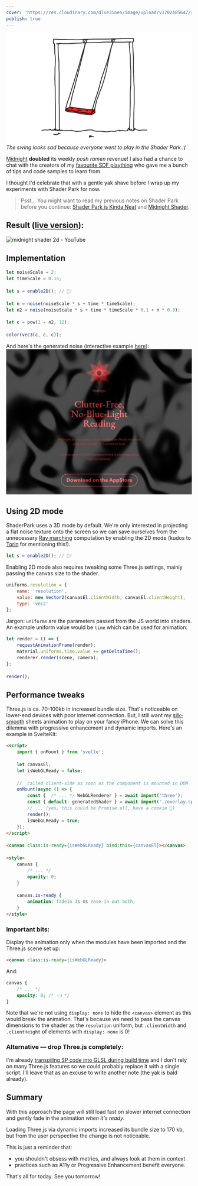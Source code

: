 ```yaml
---
cover: 'https://res.cloudinary.com/dlve3inen/image/upload/v1702485647/social_lvj7rw.png'
publish: true
---
```

![111](midnight-shader-sad-swing.webp)
*The swing looks sad because everyone went to play in the Shader Park :(*

[Midnight](https://midnight.sonnet.io) **doubled** its weekly *posh ramen* revenue! I also had a chance to chat with the creators of my [favourite SDF plaything](https://shaderpark.com) who gave me a bunch of tips and code samples to learn from.

I thought I'd celebrate that with a gentle yak shave before I wrap up my experiments with Shader Park for now.

> Psst... You might want to read my previous notes on Shader Park before you continue: [Shader Park is Kinda Neat](<../Shader Park is Kinda Neat>) and [Midnight Shader](<../Midnight Shader>).

## Result ([live version](https://midnight.sonnet.io)):

![midnight shader 2d - YouTube](https://youtu.be/f84eu8JTjek)


## Implementation

```js
let noiseScale = 2;
let timeScale = 0.15;

let s = enable2D(); // 🐐!

let n = noise(noiseScale * s + time * timeScale);
let n2 = noise(noiseScale * s + time * timeScale * 0.1 + n * 0.8);

let c = pow(1 - n2, 12);

color(vec3(c, c, c));
```

And here's the generated noise (interactive example [here](https://night-reader-site-ibon38gj1-sonnet.vercel.app)):
![1228](midnight-shader-2-noise.webp)

## Using 2D mode 

ShaderPark uses a 3D mode by default. We're only interested in projecting a flat noise texture onto the screen so we can save ourselves from the unnecessary [Ray marching](https://en.wikipedia.org/wiki/Ray_marching) computation by enabling the 2D mode (kudos to [Torin](https://twitter.com/tBlankensmith) for mentioning this!). 

```js
let s = enable2D(); // 🐐!
```

Enabling 2D mode also requires tweaking some Three.js settings, mainly passing the canvas size to the shader.

```js
uniforms.resolution = {
	name: 'resolution',
	value: new Vector2(canvasEl.clientWidth, canvasEl.clientHeight),
	type: 'vec2'
};
```

Jargon: `uniforms` are the parameters passed from the JS world into shaders. An example uniform value would be `time` which can be used for animation:

```js
let render = () => {
	requestAnimationFrame(render);
	material.uniforms.time.value += getDeltaTime();
	renderer.render(scene, camera);
};

render();
```

## Performance tweaks

Three.js is ca. 70-100kb in increased bundle size. That's noticeable on lower-end devices with poor internet connection. But, I still want my [silk-smooth](https://www.youtube.com/watch?v=7s9VY9kqgfE) sheets animation to play on your fancy iPhone. We can solve this dilemma with progressive enhancement and dynamic imports. Here's an example in SvelteKit:

```html
<script>
	import { onMount } from 'svelte';
	
	let canvasEl;
	let isWebGLReady = false;

	//  called client-side as soon as the component is mounted in DOM
	onMount(async () => {
		const {  /* ... */ WebGLRenderer } = await import('three');
		const { default: generatedShader } = await import('./overlay.sp');
		// ... (yes, this could be Promise.all, have a cookie 🥠)
		render();
		isWebGLReady = true;
	});
</script>

<canvas class:is-ready={isWebGLReady} bind:this={canvasEl}></canvas>

<style>
	canvas {
		/* ... */
		opacity: 0;
	}

	canvas.is-ready {
		animation: fadeIn 3s 0s ease-in-out both;
	}
</style>
```

### Important bits:

Display the animation only when the modules have been imported and the Three.js scene set up:

```html
<canvas class:is-ready={isWebGLReady}>
```

And:

```css
canvas {
	/* ... */
	opacity: 0; /* 👈 */
}
```

Note that we're not using `display: none` to hide the `<canvas>` element as this would break the animation. That's because we need to pass the canvas dimensions to the shader as the `resolution` uniform, but `.clientWidth` and `.clientHeight` of elements with `display: none` is 0!


### Alternative — drop Three.js completely: 

I'm already [transpiling SP code into GLSL during build time](https://github.com/shader-park/shader-park-examples/blob/d4c1dce1a080205ba0ce7139e2ef64488996071e/es6-vite-prebuild-three-template/vite-plugin-prebuild-sp-three.js#L18) and I don't rely on many Three.js features so we could probably replace it with a single script. I'll leave that as an excuse to write another note (the yak is bald already).

## Summary

With this approach the page will still load fast on slower internet connection and gently fade in the animation *when it's ready*.

Loading Three.js via dynamic imports increased its bundle size to 170 kb, but from the user perspective the change is not noticeable.

This is just a reminder that:

- you shouldn't obsess with metrics, and always look at them in context
- practices such as A11y or Progressive Enhancement benefit everyone.

That's all for today. See you tomorrow!
